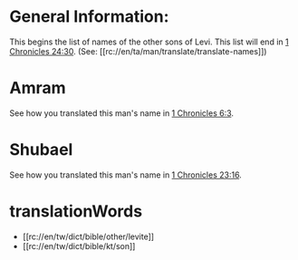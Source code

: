 # General Information:

This begins the list of names of the other sons of Levi. This list will end in [1 Chronicles 24:30](./29.md). (See: [[rc://en/ta/man/translate/translate-names]])

# Amram

See how you translated this man's name in [1 Chronicles 6:3](../06/01.md).

# Shubael

See how you translated this man's name in [1 Chronicles 23:16](../23/15.md).

# translationWords

* [[rc://en/tw/dict/bible/other/levite]]
* [[rc://en/tw/dict/bible/kt/son]]